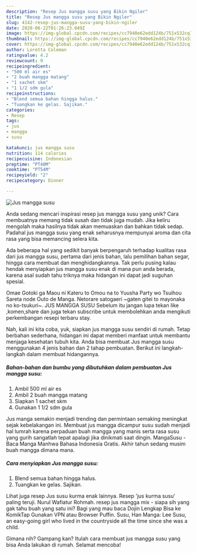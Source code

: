 ```yaml
---
description: "Resep Jus mangga susu yang Bikin Ngiler"
title: "Resep Jus mangga susu yang Bikin Ngiler"
slug: 4142-resep-jus-mangga-susu-yang-bikin-ngiler
date: 2020-06-22T01:26:23.049Z
image: https://img-global.cpcdn.com/recipes/cc7940e62edd124b/751x532cq70/jus-mangga-susu-foto-resep-utama.jpg
thumbnail: https://img-global.cpcdn.com/recipes/cc7940e62edd124b/751x532cq70/jus-mangga-susu-foto-resep-utama.jpg
cover: https://img-global.cpcdn.com/recipes/cc7940e62edd124b/751x532cq70/jus-mangga-susu-foto-resep-utama.jpg
author: Loretta Coleman
ratingvalue: 4.2
reviewcount: 9
recipeingredient:
- "500 ml air es"
- "2 buah mangga matang"
- "1 sachet skm"
- "1 1/2 sdm gula"
recipeinstructions:
- "Blend semua bahan hingga halus."
- "Tuangkan ke gelas. Sajikan."
categories:
- Resep
tags:
- jus
- mangga
- susu

katakunci: jus mangga susu 
nutrition: 114 calories
recipecuisine: Indonesian
preptime: "PT40M"
cooktime: "PT54M"
recipeyield: "2"
recipecategory: Dinner

---
```



![Jus mangga susu](https://img-global.cpcdn.com/recipes/cc7940e62edd124b/751x532cq70/jus-mangga-susu-foto-resep-utama.jpg)

Anda sedang mencari inspirasi resep jus mangga susu yang unik? Cara membuatnya memang tidak susah dan tidak juga mudah. Jika keliru mengolah maka hasilnya tidak akan memuaskan dan bahkan tidak sedap. Padahal jus mangga susu yang enak seharusnya mempunyai aroma dan cita rasa yang bisa memancing selera kita.

Ada beberapa hal yang sedikit banyak berpengaruh terhadap kualitas rasa dari jus mangga susu, pertama dari jenis bahan, lalu pemilihan bahan segar, hingga cara membuat dan menghidangkannya. Tak perlu pusing kalau hendak menyiapkan jus mangga susu enak di mana pun anda berada, karena asal sudah tahu triknya maka hidangan ini dapat jadi suguhan spesial.

Omae Gotoki ga Maou ni Kateru to Omou na to Yuusha Party wo Tsuihou Sareta node Outo de Manga. Netorare satogaeri ~gaten gitei to mayonaka no ko-tsukuri~. JUS MANGGA SUSU Sebelum itu jangan lupa tekan like ,komen,share dan juga tekan subscribe untuk membolehkan anda mengikuti perkembangan resepi terbaru stay.


Nah, kali ini kita coba, yuk, siapkan jus mangga susu sendiri di rumah. Tetap berbahan sederhana, hidangan ini dapat memberi manfaat untuk membantu menjaga kesehatan tubuh kita. Anda bisa membuat Jus mangga susu menggunakan 4 jenis bahan dan 2 tahap pembuatan. Berikut ini langkah-langkah dalam membuat hidangannya.

<!--inarticleads1-->

##### Bahan-bahan dan bumbu yang dibutuhkan dalam pembuatan Jus mangga susu:

1. Ambil 500 ml air es
1. Ambil 2 buah mangga matang
1. Siapkan 1 sachet skm
1. Gunakan 1 1/2 sdm gula


Jus manga semakin menjadi trending dan permintaan semaking meningkat sejak kebelakangan ini. Membuat jus mangga dicampur susu sudah menjadi hal lumrah karena perpaduan buah mangga yang manis serta rasa susu yang gurih sangatlah tepat apalagi jika dinikmati saat dingin. MangaSusu - Baca Manga Manhwa Bahasa Indonesia Gratis. Akhir tahun sedang musim buah mangga dimana mana. 

<!--inarticleads2-->

##### Cara menyiapkan Jus mangga susu:

1. Blend semua bahan hingga halus.
1. Tuangkan ke gelas. Sajikan.


Lihat juga resep Jus susu kurma enak lainnya. Resep &#39;jus kurma susu&#39; paling teruji. Nurul Wafiatur Rohmah. resep jus mangga mix - siapa sih yang gak tahu buah yang satu ini? Bagi yang mau baca Dojin Lengkap Bisa ke KomikTap Gunakan VPN atau Browser Puffin. Susu, Han Manga: Lee Susu, an easy-going girl who lived in the countryside all the time since she was a child. 

Gimana nih? Gampang kan? Itulah cara membuat jus mangga susu yang bisa Anda lakukan di rumah. Selamat mencoba!
